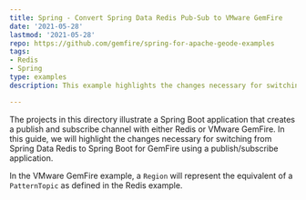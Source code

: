 ```yaml
---
title: Spring - Convert Spring Data Redis Pub-Sub to VMware GemFire
date: '2021-05-28'
lastmod: '2021-05-28'
repo: https://github.com/gemfire/spring-for-apache-geode-examples
tags:
- Redis
- Spring
type: examples
description: This example highlights the changes necessary for switching to SBDG for a Spring Data Redis publish/subscribe app.

---
```


The projects in this directory illustrate a Spring Boot application that creates a publish and subscribe channel with either Redis or VMware GemFire. In this guide, we will highlight the changes necessary for switching from Spring Data Redis to Spring Boot for GemFire using a publish/subscribe application.

In the VMware GemFire example, a `Region` will represent the equivalent of a `PatternTopic` as defined in the Redis example.